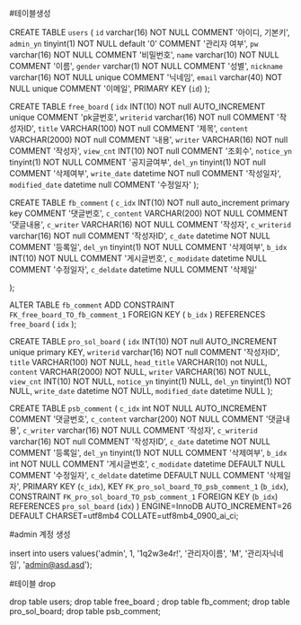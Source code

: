 #테이블생성

CREATE TABLE `users` (
    `id`            varchar(16)   NOT NULL COMMENT '아이디, 기본키',
    `admin_yn`      tinyint(1)    NOT NULL default '0' COMMENT '관리자 여부',
    `pw`            varchar(16)   NOT NULL COMMENT '비밀번호',
    `name`          varchar(10)   NOT NULL COMMENT '이름',
    `gender`        varchar(1)    NOT NULL COMMENT '성별',
    `nickname`      varchar(16)   NOT NULL unique COMMENT '닉네임',
    `email`         varchar(40)   NOT NULL unique COMMENT '이메일',
    PRIMARY KEY (`id`)
);

CREATE TABLE `free_board` (
   `idx`   INT(10)   NOT null AUTO_INCREMENT  unique COMMENT 'pk글번호',
   `writerid`    varchar(16)   NOT null COMMENT '작성자ID',
   `title`   VARCHAR(100)   NOT null COMMENT '제목',
   `content`   VARCHAR(2000)   NOT null COMMENT '내용',
   `writer`   VARCHAR(16)   NOT null COMMENT '작성자',
   `view_cnt`   INT(10)   NOT null COMMENT '조회수',
   `notice_yn`   tinyint(1)   NOT NULL   COMMENT '공지글여부',
   `del_yn`   tinyint(1)   NOT null COMMENT '삭제여부',
   `write_date`   datetime   NOT null COMMENT '작성일자',
   `modified_date`   datetime   null COMMENT '수정일자'
);

CREATE TABLE `fb_comment` (
    `c_idx` INT(10) NOT null  auto_increment primary key COMMENT '댓글번호',
    `c_content` VARCHAR(200)    NOT NULL    COMMENT '댓글내용',
    `c_writer`  VARCHAR(16) NOT NULL    COMMENT '작성자',
    `c_writerid`    varchar(16)   NOT null COMMENT '작성자ID',
    `c_date`    datetime    NOT NULL    COMMENT '등록일',
    `del_yn`    tinyint(1)  NOT NULL    COMMENT '삭제여부',
    `b_idx` INT(10) NOT NULL    COMMENT '게시글번호',
    `c_modidate`    datetime    NULL    COMMENT '수정일자',
    `c_deldate` datetime    NULL    COMMENT '삭제일'
    
);

ALTER TABLE `fb_comment` ADD CONSTRAINT `FK_free_board_TO_fb_comment_1` FOREIGN KEY (
    `b_idx`
)
REFERENCES `free_board` (
    `idx`
);

CREATE TABLE `pro_sol_board` (
    `idx`   INT(10) NOT null AUTO_INCREMENT  unique primary KEY,
    `writerid`    varchar(16)   NOT null COMMENT '작성자ID',
    `title` VARCHAR(100)    NOT NULL,
    `head_title`    VARCHAR(10) not NULL,
    `content`   VARCHAR(2000)   NOT NULL,
    `writer`    VARCHAR(16) NOT NULL,
    `view_cnt`  INT(10) NOT NULL,
    `notice_yn` tinyint(1)  NULL,
    `del_yn`    tinyint(1)  NOT NULL,
    `write_date`    datetime    NOT NULL,
    `modified_date` datetime    NULL
);

CREATE TABLE `psb_comment` (
  `c_idx` int NOT NULL AUTO_INCREMENT COMMENT '댓글번호',
  `c_content` varchar(200) NOT NULL COMMENT '댓글내용',
  `c_writer` varchar(16) NOT NULL COMMENT '작성자',
  `c_writerid`    varchar(16)   NOT null COMMENT '작성자ID',
  `c_date` datetime NOT NULL COMMENT '등록일',
  `del_yn` tinyint(1) NOT NULL COMMENT '삭제여부',
  `b_idx` int NOT NULL COMMENT '게시글번호',
  `c_modidate` datetime DEFAULT NULL COMMENT '수정일자',
  `c_deldate` datetime DEFAULT NULL COMMENT '삭제일자',
  PRIMARY KEY (`c_idx`),
  KEY `FK_pro_sol_board_TO_psb_comment_1` (`b_idx`),
  CONSTRAINT `FK_pro_sol_board_TO_psb_comment_1` FOREIGN KEY (`b_idx`) REFERENCES `pro_sol_board` (`idx`)
) ENGINE=InnoDB AUTO_INCREMENT=26 DEFAULT CHARSET=utf8mb4 COLLATE=utf8mb4_0900_ai_ci;


#admin 계정 생성

insert into users
values('admin', 1, '1q2w3e4r!', '관리자이름', 'M', '관리자닉네임', 'admin@asd.asd');


#테이블 drop

drop table users;
drop table free_board ;
drop table fb_comment;
drop table pro_sol_board;
drop table psb_comment;